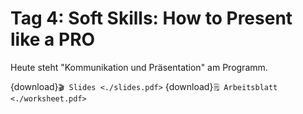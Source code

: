# Tag 4: Soft Skills: How to Present like a PRO

Heute steht "Kommunikation und Präsentation" am Programm.

{download}`🎬 Slides <./slides.pdf>`
{download}`🗒️ Arbeitsblatt <./worksheet.pdf>`
